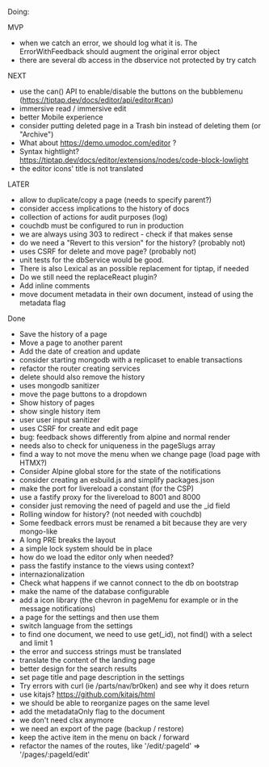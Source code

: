 Doing:

  MVP
  - when we catch an error, we should log what it is. The ErrorWithFeedback should augment the original error object
  - there are several db access in the dbservice not protected by try catch

  NEXT
  - use the can() API to enable/disable the buttons on the bubblemenu (https://tiptap.dev/docs/editor/api/editor#can)
  - immersive read / immersive edit
  - better Mobile experience
  - consider putting deleted page in a Trash bin instead of deleting them (or "Archive")
  - What about https://demo.umodoc.com/editor ?
  - Syntax hightlight? https://tiptap.dev/docs/editor/extensions/nodes/code-block-lowlight
  - the editor icons' title is not translated

  LATER
  - allow to duplicate/copy a page (needs to specify parent?)
  - consider access implications to the history of docs
  - collection of actions for audit purposes (log)
  - couchdb must be configured to run in production
  - we are always using 303 to redirect - check if that makes sense
  - do we need a "Revert to this version" for the history? (probably not)
  - uses CSRF for delete and move page? (probably not)
  - unit tests for the dbService would be good.
  - There is also Lexical as an possible replacement for tiptap, if needed
  - Do we still need the replaceReact plugin?
  - Add inline comments
  - move document metadata in their own document, instead of using the metadata flag

Done
- Save the history of a page
- Move a page to another parent
- Add the date of creation and update
- consider starting mongodb with a replicaset to enable transactions
- refactor the router creating services
- delete should also remove the history
- uses mongodb sanitizer
- move the page buttons to a dropdown
- Show history of pages
- show single history item
- user user input sanitizer
- uses CSRF for create and edit page
- bug: feedback shows differently from alpine and normal render
- needs also to check for uniqueness in the pageSlugs array
- find a way to not move the menu when we change page (load page with HTMX?)
- Consider Alpine global store for the state of the notifications
- consider creating an esbuild.js and simplify packages.json
- make the port for livereload a constant (for the CSP)
- use a fastify proxy for the livereload to 8001 and 8000
- consider just removing the need of pageId and use the _id field
- Rolling window for history? (not needed with couchdb)
- Some feedback errors must be renamed a bit because they are very mongo-like
- A long PRE breaks the layout
- a simple lock system should be in place
- how do we load the editor only when needed?
- pass the fastify instance to the views using context?
- internazionalization
- Check what happens if we cannot connect to the db on bootstrap
- make the name of the database configurable
- add a icon library (the chevron in pageMenu for example or in the message notifications)
- a page for the settings and then use them
- switch language from the settings
- to find one document, we need to use get(_id), not find() with a select and limit 1
- the error and success strings must be translated
- translate the content of the landing page
- better design for the search results
- set page title and page description in the settings
- Try errors with curl (ie /parts/nav/br0ken) and see why it does return
- use kitajs? https://github.com/kitajs/html
- we should be able to reorganize pages on the same level
- add the metadataOnly flag to the document
- we don't need clsx anymore
- we need an export of the page (backup / restore)
- keep the active item in the menu on back / forward
- refactor the names of the routes, like '/edit/:pageId' => '/pages/:pageId/edit'
